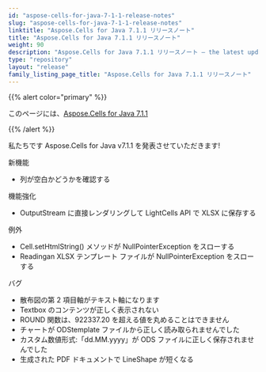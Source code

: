 ```yaml
---
id: "aspose-cells-for-java-7-1-1-release-notes"
slug: "aspose-cells-for-java-7-1-1-release-notes"
linktitle: "Aspose.Cells for Java 7.1.1 リリースノート"
title: "Aspose.Cells for Java 7.1.1 リリースノート"
weight: 90
description: "Aspose.Cells for Java 7.1.1 リリースノート – the latest updates and fixes."
type: "repository"
layout: "release"
family_listing_page_title: "Aspose.Cells for Java 7.1.1 リリースノート"
---
```

{{% alert color="primary" %}} 

このページには、[Aspose.Cells for Java 7.1.1](https://releases.aspose.com/cells/java/new-releases/aspose.cells-for-java-7.1.1/)

{{% /alert %}} 

私たちです
Aspose.Cells for Java v7.1.1 を発表させていただきます!

新機能

- 列が空白かどうかを確認する

機能強化

- OutputStream に直接レンダリングして LightCells API で XLSX に保存する

例外

- Cell.setHtmlString() メソッドが NullPointerException をスローする
- Readingan XLSX テンプレート ファイルが NullPointerException をスローする

バグ

- 散布図の第 2 項目軸がテキスト軸になります
- Textbox のコンテンツが正しく表示されない
- ROUND 関数は、922337.20 を超える値を丸めることはできません
- チャートが ODStemplate ファイルから正しく読み取られませんでした
- カスタム数値形式:「dd.MM.yyyy」が ODS ファイルに正しく保存されませんでした
- 生成された PDF ドキュメントで LineShape が短くなる
